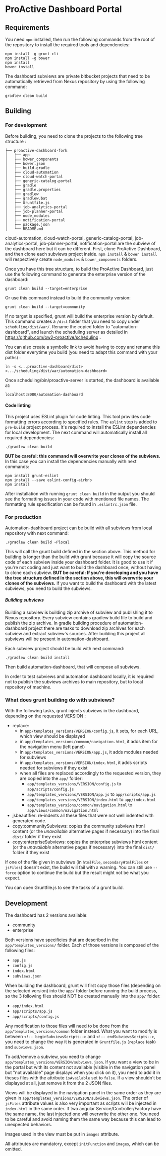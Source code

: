 # ProActive Dashboard Portal

## Requirements

You need `npm` installed, then run the following commands from the root of the repository to install the required tools and dependencies:
```
npm install -g grunt-cli
npm install -g bower
npm install
bower install
```

The dashboard subviews are private bitbucket projects that need to be automatically retrieved from Nexus repository by using the following command:
```
gradlew clean build
```

## Building


### For development

Before building, you need to clone the projects to the following tree structure :

```
├── proactive-dashboard-fork
│   ├── app
│   ├── bower_components
│   ├── bower.json
│   ├── build.gradle
│   ├── cloud-automation
│   ├── cloud-watch-portal
│   ├── generic-catalog-portal
│   ├── gradle
│   ├── gradle.properties
│   ├── gradlew
│   ├── gradlew.bat
│   ├── Gruntfile.js
│   ├── job-analytics-portal
│   ├── job-planner-portal
│   ├── node_modules
│   ├── notification-portal
│   ├── package.json
│   └── README.md
```

cloud-automation, cloud-watch-portal, generic-catalog-portal, job-analytics-portal, job-planner-portal, notification-portal are the subview of the dashboard here but it can be different.
First, clone ProActive Dashboard, and then clone each subviews project inside. `npm install` & `bower install` will respectively create `node_modules` & `bower_components` folders.

Once you have this tree structure, to build the ProActive Dashboard, just use the following command to generate the enterprise version of the dashboard:
```
grunt clean build --target=enterprise
```

Or use this command instead to build the community version:
```
grunt clean build --target=community
```

If no target is specified, grunt will build the enterprise version by default.
This command creates a `/dist` folder that you need to copy under `scheduling/dist/war/`. Rename the copied folder to "automation-dashboard", and launch the scheduling server as detailed in https://github.com/ow2-proactive/scheduling .

You can also create a symbolic link to avoid having to copy and rename this dist folder everytime you build (you need to adapt this command with your paths) :
```
ln -s <...proactive-dashboard/dist> <.../scheduling/dist/war/automation-dashboard>
```

Once scheduling/bin/proactive-server is started, the dashboard is available at:
```
localhost:8080/automation-dashboard
```

#### Code linting

This project uses ESLint plugin for code linting. This tool provides code formatting errors according to specified rules. The `eslint` step is added to `pre-build` project process.
It's required to install the ESLint dependencies for local development. The next command will automatically install all required dependencies:
```
./gradlew clean build
```
**BUT be careful: this command will overwrite your clones of the subviews.**
In this case you can install the dependencies manually with next commands:
```
npm install grunt-eslint
npm install --save eslint-config-airbnb
npm install
```
After installation with running `grunt clean build` in the output you should see the formatting issues in your code with mentioned file names.
The formatting rule specification can be found in `.eslintrc.json` file.

### For production

Automation-dashboard project can be build with all subviews from local repository with next command:
```
./gradlew clean build -Plocal
```

This will call the grunt build defined in the section above.
This method for building is longer than the build with grunt because it will copy the source code of each subview inside your dashboard folder.
It is good to use it if you're not coding and just want to build the dashboard once, without having to clone each subview. **BUT be careful: If you're developing and you have the tree structure defined in the section above, this will overwrite your clones of the subviews.**
If you want to build the dashboard with the latest subviews, you need to build the subviews.

##### Building subviews

Building a subview is building zip archive of subview and publishing it to Nexus repository. Every subview contains gradlew build file to build and publish the zip archive.
In gradle building procedure of automation-dashboard project there are tasks to download zip archives for each subview and extract subview's sources. After building this project all subviews will be present in automation-dashboard.

Each subview project should be build with next command:
```
./gradlew clean build install
```

Then build automation-dashboard, that will compose all subviews.

In order to test subviews and automation dashboard locally, it is required not to publish the subviews archives to main repository, but to local repository of machine.

### What does grunt building do with subviews?

With the following tasks, grunt injects subviews in the dashboard, depending on the requested VERSION :
* replace:
  * in `app/templates_versions/VERSION/config.js`, it sets, for each URL, which view should be displayed
  * in `app/templates_versions/common/navigation.html`, it adds item for the navigation menu (left panel)
  * in `app/templates_versions/VERSION/app.js`, it adds modules needed for subviews
  * in `app/templates_versions/VERSION/index.html`, it adds scripts needed for subviews if they exist
  * when all files are replaced accordingly to the requested version, they are copied into the `app/` folder:
    * `app/templates_versions/VERSION/config.js` to `app/scripts/config.js`
    * `app/templates_versions/VERSION/app.js` to `app/scripts/app.js`
    * `app/templates_versions/VERSION/index.html` to `app/index.html`
    * `app/templates_versions/common/navigation.html` to `app/views/common/navigation.html`
* jsbeautifier: re-indents all these files that were not well indented with generated code.
* copy:communitySubviews: copies the community subviews html content (or the _unavailable_ alternative pages if necessary) into the final `dist/` folder if they exist
* copy:enterpriseSubviews: copies the enterprise subviews html content (or the _unavailable_ alternative pages if necessary) into the final `dist/` folder if they exist

If one of the file given in subviews (in `htmlFile`, `secondaryHtmlFiles` or `jsFiles`) doesn't exist, the build will fail with a warning. You can still use `--force` option to continue the build but the result might not be what you expect.

You can open Gruntfile.js to see the tasks of a grunt build.

## Development

The dashboard has 2 versions available:
* community
* enterprise

Both versions have specificies that are described in the `app/templates_versions/` folder.
Each of those versions is composed of the following files:
* `app.js`
* `config.js`
* `index.html`
* `subviews.json`

When building the dashboard, grunt will first copy those files (depending on the selected version) into the `app/` folder before running the build process, so the 3 following files should NOT be created manually into the `app/` folder:
* `app/index.html`
* `app/scripts/app.js`
* `app/scripts/config.js`

Any modification to those files will need to be done from the `app/templates_versions/common` folder instead. What you want to modify is between `<!-- beginSubviewsScripts-->` and `<!-- endSubviewsScripts-->`, you need to change the way it is generated in `Gruntfile.js` (`replace` task) and `subviews.json`.

To add/remove a subview, you need to change `app/templates_versions/VERSION/subviews.json`. If you want a view to be in the portal but with its content not available (visible in the navigation panel but "not available" page displays when you click on it), you need to add it in theses files with the attribute `isAvailable` set to `false`. If a view shouldn't be displayed at all, just remove it from the 2 JSON files.

Views will be displayed in the navigation panel in the same order as they are given in `app/templates_versions/VERSION/subviews.json`. The order of `jsFiles` attribute values is also very important as scripts will be injected in `index.html` in the same order. If two angular Service/Controller/Factory have the same name, the last injected one will overwrite the other one. You need to be careful and avoid naming them the same way because this can lead to unexpected behaviors.

Images used in the view must be put in `images` attribute.

All attributes are mandatory, except `initFunction` and `images`, which can be omitted.



